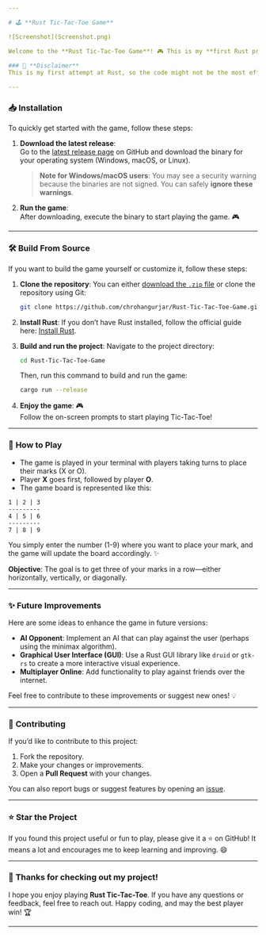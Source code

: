 ```yaml
---

# 🕹️ **Rust Tic-Tac-Toe Game**

![Screenshot](Screenshot.png)

Welcome to the **Rust Tic-Tac-Toe Game**! 🎮 This is my **first Rust project**, created to practice and learn the fundamentals of the Rust programming language. It's a simple, console-based game of Tic-Tac-Toe where you can play against another player in your terminal. 😄

### 🚨 **Disclaimer**
This is my first attempt at Rust, so the code might not be the most efficient or idiomatic just yet. Please don't hesitate to open issues or make suggestions to improve the project. This code is a work-in-progress, and I hope to refine it as I continue learning Rust! 🚀

---
```


### 📥 **Installation**

To quickly get started with the game, follow these steps:

1. **Download the latest release**:  
   Go to the [latest release page](https://github.com/chrohangurjar/Rust-Tic-Tac-Toe-Game/releases) on GitHub and download the binary for your operating system (Windows, macOS, or Linux).

   > **Note for Windows/macOS users**: You may see a security warning because the binaries are not signed. You can safely **ignore these warnings**.

2. **Run the game**:  
   After downloading, execute the binary to start playing the game. 🎮

---

### 🛠️ **Build From Source**

If you want to build the game yourself or customize it, follow these steps:

1. **Clone the repository**:
   You can either [download the `.zip` file](https://github.com/chrohangurjar/Rust-Tic-Tac-Toe-Game/archive/master.zip) or clone the repository using Git:
   ```bash
   git clone https://github.com/chrohangurjar/Rust-Tic-Tac-Toe-Game.git
   ```

2. **Install Rust**:
   If you don’t have Rust installed, follow the official guide here: [Install Rust](https://www.rust-lang.org/en-US/install.html).

3. **Build and run the project**:
   Navigate to the project directory:
   ```bash
   cd Rust-Tic-Tac-Toe-Game
   ```

   Then, run this command to build and run the game:
   ```bash
   cargo run --release
   ```

4. **Enjoy the game**: 🎮  
   Follow the on-screen prompts to start playing Tic-Tac-Toe!

---

### 🚀 **How to Play**

- The game is played in your terminal with players taking turns to place their marks (X or O).
- Player **X** goes first, followed by player **O**.
- The game board is represented like this:

```
1 | 2 | 3
---------
4 | 5 | 6
---------
7 | 8 | 9
```

You simply enter the number (1-9) where you want to place your mark, and the game will update the board accordingly. ✨

**Objective**: The goal is to get three of your marks in a row—either horizontally, vertically, or diagonally.

---

### ✨ **Future Improvements**

Here are some ideas to enhance the game in future versions:

- **AI Opponent**: Implement an AI that can play against the user (perhaps using the minimax algorithm).
- **Graphical User Interface (GUI)**: Use a Rust GUI library like `druid` or `gtk-rs` to create a more interactive visual experience.
- **Multiplayer Online**: Add functionality to play against friends over the internet.

Feel free to contribute to these improvements or suggest new ones! 💡

---

### 👥 **Contributing**

If you’d like to contribute to this project:

1. Fork the repository.
2. Make your changes or improvements.
3. Open a **Pull Request** with your changes.

You can also report bugs or suggest features by opening an [issue](https://github.com/chrohangurjar/Rust-Tic-Tac-Toe-Game/issues).

---

### ⭐ **Star the Project**

If you found this project useful or fun to play, please give it a ⭐ on GitHub! It means a lot and encourages me to keep learning and improving. 😄

---

### 🙏 **Thanks for checking out my project!**

I hope you enjoy playing **Rust Tic-Tac-Toe**. If you have any questions or feedback, feel free to reach out. Happy coding, and may the best player win! 🏆

---
